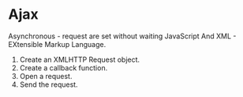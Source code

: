 # Ajax

Asynchronous - request are set without waiting
JavaScript
And
XML - EXtensible Markup Language.


1. Create an XMLHTTP Request object.
2. Create a callback function.
3. Open a request.
4. Send the request.





